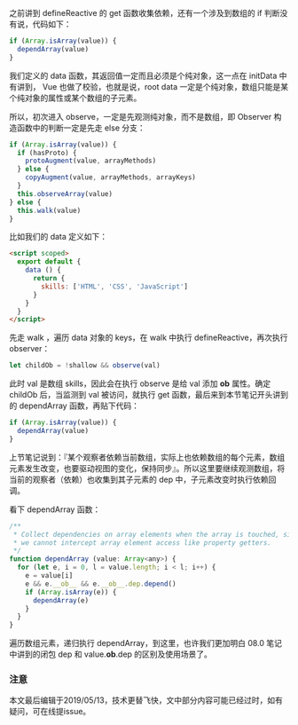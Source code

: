 之前讲到 defineReactive 的 get 函数收集依赖，还有一个涉及到数组的 if 判断没有说，代码如下：

``` javascript
if (Array.isArray(value)) {
  dependArray(value)
}
```

我们定义的 data 函数，其返回值一定而且必须是个纯对象，这一点在 initData 中有讲到， Vue 也做了校验，也就是说，root data 一定是个纯对象，数组只能是某个纯对象的属性或某个数组的子元素。

所以，初次进入 observe，一定是先观测纯对象，而不是数组，即 Observer 构造函数中的判断一定是先走 else 分支：

``` javascript
if (Array.isArray(value)) {
  if (hasProto) {
    protoAugment(value, arrayMethods)
  } else {
    copyAugment(value, arrayMethods, arrayKeys)
  }
  this.observeArray(value)
} else {
  this.walk(value)
}
```

比如我们的 data 定义如下：

``` html
<script scoped>
  export default {
    data () {
      return {
        skills: ['HTML', 'CSS', 'JavaScript']
      }
    }
  }
</script>
```

先走 walk ，遍历 data 对象的 keys，在 walk 中执行 defineReactive，再次执行 observer：

``` javascript
let childOb = !shallow && observe(val)
```

此时 val 是数组 skills，因此会在执行 observe 是给 val 添加 __ob__ 属性。确定 childOb 后，当监测到 val 被访问，就执行 get 函数，最后来到本节笔记开头讲到的 dependArray 函数，再贴下代码：

``` javascript
if (Array.isArray(value)) {
  dependArray(value)
}
```

上节笔记说到：『某个观察者依赖当前数组，实际上也依赖数组的每个元素，数组元素发生改变，也要驱动视图的变化，保持同步』。所以这里要继续观测数组，将当前的观察者（依赖）也收集到其子元素的 dep 中，子元素改变时执行依赖回调。

看下 dependArray 函数：

``` javascript
/**
 * Collect dependencies on array elements when the array is touched, since
 * we cannot intercept array element access like property getters.
 */
function dependArray (value: Array<any>) {
  for (let e, i = 0, l = value.length; i < l; i++) {
    e = value[i]
    e && e.__ob__ && e.__ob__.dep.depend()
    if (Array.isArray(e)) {
      dependArray(e)
    }
  }
}
```

遍历数组元素，递归执行 dependArray，到这里，也许我们更加明白 08.0 笔记中讲到的闭包 dep 和 value.__ob__.dep 的区别及使用场景了。

### 注意
本文最后编辑于2019/05/13，技术更替飞快，文中部分内容可能已经过时，如有疑问，可在线提issue。